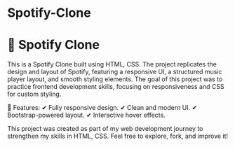 # Spotify-Clone

# 🎵 Spotify Clone
This is a Spotify Clone built using HTML, CSS. The project replicates the design and layout of Spotify, featuring a responsive UI, a structured music player layout, and smooth styling elements. The goal of this project was to practice frontend development skills, focusing on responsiveness and CSS for custom styling.

🔹 Features:
✔ Fully responsive design.
✔ Clean and modern UI.
✔ Bootstrap-powered layout.
✔ Interactive hover effects.

This project was created as part of my web development journey to strengthen my skills in HTML, CSS. Feel free to explore, fork, and improve it!
